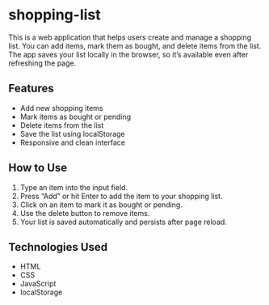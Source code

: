 # shopping-list
This is a web application that helps users create and manage a shopping list. You can add items, mark them as bought, and delete items from the list. The app saves your list locally in the browser, so it’s available even after refreshing the page.
## Features
- Add new shopping items
- Mark items as bought or pending
- Delete items from the list
- Save the list using localStorage
- Responsive and clean interface

## How to Use
1. Type an item into the input field.
2. Press “Add” or hit Enter to add the item to your shopping list.
3. Click on an item to mark it as bought or pending.
4. Use the delete button to remove items.
5. Your list is saved automatically and persists after page reload.

## Technologies Used
- HTML
- CSS
- JavaScript
- localStorage

